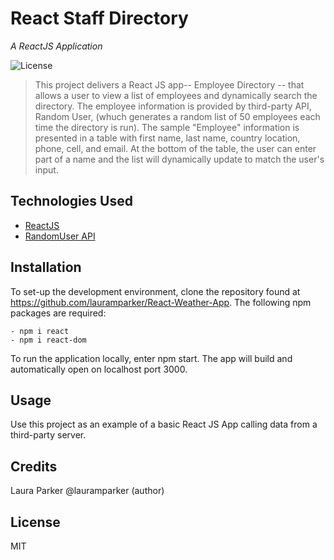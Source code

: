 # React Staff Directory
 _A ReactJS Application_
 
 ![License](https://img.shields.io/badge/LICENSE-MIT-blue)


> This project delivers a React JS app-- Employee Directory -- that allows a user to view a list of employees and dynamically search the directory.  The employee information is provided by third-party API, Random User, (whuch generates a random list of 50 employees each time the directory is run). The sample "Employee" information is presented in a table with first name, last name, country location, phone, cell, and email.  At the bottom of the table, the user can enter part of a name and the list will dynamically update to match the user's input.


## Technologies Used
- [ReactJS](https://reactjs.org)
- [RandomUser API](https://randomuser.me)


## Installation

To set-up the development environment, clone the repository found at https://github.com/lauramparker/React-Weather-App. The following npm packages are required: 
```
- npm i react 
- npm i react-dom
```

To run the application locally, enter npm start. The app will build and automatically open on localhost port 3000.

## Usage
Use this project as an example of a basic React JS App calling data from a third-party server.

## Credits
Laura Parker @lauramparker (author)

## License
MIT

